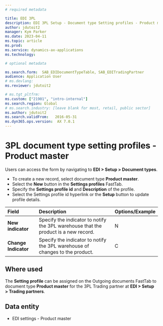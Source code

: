 ```yaml
---
# required metadata

title: EDI 3PL
description: EDI 3PL Setup - Document type Setting profiles - Product master
author: jdutoit2
manager: Kym Parker
ms.date: 2023-04-11
ms.topic: article
ms.prod: 
ms.service: dynamics-ax-applications
ms.technology: 

# optional metadata

ms.search.form:  SAB_EDIDocumentTypeTable, SAB_EDITradingPartner
audience: Application User
# ms.devlang: 
ms.reviewer: jdutoit2

# ms.tgt_pltfrm: 
ms.custom: ["21901", "intro-internal"]
ms.search.region: Global
# ms.search.industry: [leave blank for most, retail, public sector]
ms.author: jdutoit2
ms.search.validFrom:   2016-05-31
ms.dyn365.ops.version:  AX 7.0.1
---
```


# 3PL document type setting profiles - Product master

Users can access the form by navigating to **EDI > Setup > Document types**.

- To create a new record, select document type **Product master**.
- Select the **New** button in the **Settings profiles** FastTab.
- Specify the **Settings profile id** and **Description** of the profile.
- Select the Settings profile id hyperlink or the **Setup** button to update profile details.

**Field**             |	**Description**	                          | **Options/Example**
:-------              |:-------                                   |:----------
**New indicator**     |	Specify the indicator to notify the 3PL warehouse that the product is a new record.	| N
**Change Indicator**  |	Specify the indicator to notify the 3PL warehouse of changes to the product.	| C

## Where used
The **Setting profile** can be assigned on the Outgoing documents FastTab to document type **Product master** for the 3PL Trading partner at **EDI > Setup > Trading partners**.

## Data entity
- EDI settings - Product master
